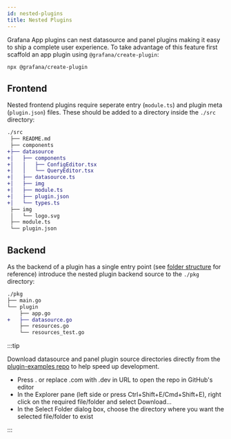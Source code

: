 ```yaml
---
id: nested-plugins
title: Nested Plugins
---
```


Grafana App plugins can nest datasource and panel plugins making it easy to ship a complete user experience. To take advantage of this feature first scaffold an app plugin using `@grafana/create-plugin`:

```bash
npx @grafana/create-plugin
```

## Frontend

Nested frontend plugins require seperate entry (`module.ts`) and plugin meta (`plugin.json`) files. These should be added to a directory inside the `./src` directory:

```diff bash
./src
 ├── README.md
 ├── components
+├── datasource
+│   ├── components
+│   │   ├── ConfigEditor.tsx
+│   │   └── QueryEditor.tsx
+│   ├── datasource.ts
+│   ├── img
+│   ├── module.ts
+│   ├── plugin.json
+│   └── types.ts
 ├── img
 │   └── logo.svg
 ├── module.ts
 └── plugin.json
```

## Backend

As the backend of a plugin has a single entry point (see [folder structure](./folder-structure.md#required-files) for reference) introduce the nested plugin backend source to the `./pkg` directory:

```diff bash
./pkg
├── main.go
└── plugin
    ├── app.go
+   ├── datasource.go
    ├── resources.go
    └── resources_test.go
```

:::tip

Download datasource and panel plugin source directories directly from the [plugin-examples repo](https://github.dev/grafana/grafana-plugin-examples/tree/main/examples) to help speed up development.

- Press . or replace .com with .dev in URL to open the repo in GitHub's editor
- In the Explorer pane (left side or press Ctrl+Shift+E/Cmd+Shift+E), right click on the required file/folder and select Download...
- In the Select Folder dialog box, choose the directory where you want the selected file/folder to exist

:::
